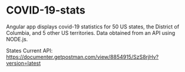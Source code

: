 # COVID-19-stats

Angular app displays covid-19 statistics for 50 US states, the District of Columbia, and 5 other US territories.
Data obtained from an API using NODE.js.

States Current API: https://documenter.getpostman.com/view/8854915/SzS8rjHv?version=latest

